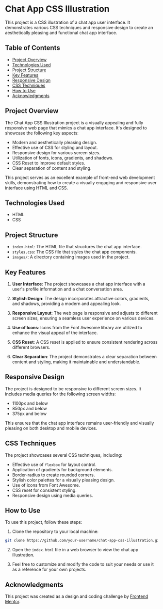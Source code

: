 # Chat App CSS Illustration

This project is a CSS illustration of a chat app user interface. It demonstrates various CSS techniques and responsive design to create an aesthetically pleasing and functional chat app interface.

## Table of Contents

- [Project Overview](#project-overview)
- [Technologies Used](#technologies-used)
- [Project Structure](#project-structure)
- [Key Features](#key-features)
- [Responsive Design](#responsive-design)
- [CSS Techniques](#css-techniques)
- [How to Use](#how-to-use)
- [Acknowledgments](#acknowledgments)

## Project Overview

The Chat App CSS Illustration project is a visually appealing and fully responsive web page that mimics a chat app interface. It's designed to showcase the following key aspects:

- Modern and aesthetically pleasing design.
- Effective use of CSS for styling and layout.
- Responsive design for various screen sizes.
- Utilization of fonts, icons, gradients, and shadows.
- CSS Reset to improve default styles.
- Clear separation of content and styling.

This project serves as an excellent example of front-end web development skills, demonstrating how to create a visually engaging and responsive user interface using HTML and CSS.

## Technologies Used

- HTML
- CSS

## Project Structure

- `index.html`: The HTML file that structures the chat app interface.
- `styles.css`: The CSS file that styles the chat app components.
- `images/`: A directory containing images used in the project.

## Key Features

1. **User Interface**: The project showcases a chat app interface with a user's profile information and a chat conversation area.

2. **Stylish Design**: The design incorporates attractive colors, gradients, and shadows, providing a modern and appealing look.

3. **Responsive Layout**: The web page is responsive and adjusts to different screen sizes, ensuring a seamless user experience on various devices.

4. **Use of Icons**: Icons from the Font Awesome library are utilized to enhance the visual appeal of the interface.

5. **CSS Reset**: A CSS reset is applied to ensure consistent rendering across different browsers.

6. **Clear Separation**: The project demonstrates a clear separation between content and styling, making it maintainable and understandable.

## Responsive Design

The project is designed to be responsive to different screen sizes. It includes media queries for the following screen widths:

- 1100px and below
- 850px and below
- 375px and below

This ensures that the chat app interface remains user-friendly and visually pleasing on both desktop and mobile devices.

## CSS Techniques

The project showcases several CSS techniques, including:

- Effective use of `flexbox` for layout control.
- Application of gradients for background elements.
- Border-radius to create rounded corners.
- Stylish color palettes for a visually pleasing design.
- Use of icons from Font Awesome.
- CSS reset for consistent styling.
- Responsive design using media queries.

## How to Use

To use this project, follow these steps:

1. Clone the repository to your local machine:

```bash
git clone https://github.com/your-username/chat-app-css-illustration.git
```

2. Open the `index.html` file in a web browser to view the chat app illustration.

3. Feel free to customize and modify the code to suit your needs or use it as a reference for your own projects.

## Acknowledgments

This project was created as a design and coding challenge by [Frontend Mentor](https://www.frontendmentor.io/challenges/chat-app-css-illustration-O5auMkFqY/hub).
